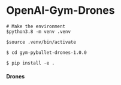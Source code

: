 # OpenAI-Gym-Drones

```
# Make the environment
$python3.8 -m venv .venv

$source .venv/bin/activate

$ cd gym-pybullet-drones-1.0.0

$ pip install -e .
```
#### Drones

